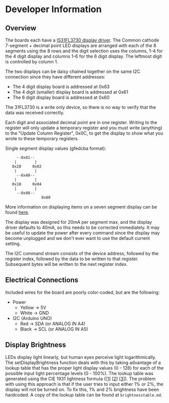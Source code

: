 # Developer Information
## Overview
The boards each have a [IS31FL3730 display driver](http://www.issi.com/WW/pdf/31FL3730.pdf). The Common cathode 7-segment + decimal point LED displays are arranged with each of the 8 segments using the 8 rows and the digit selection uses the columns, 1-4 for the 4 digit display and columns 1-6 for the 6 digit display. The leftmost digit is controlled by column 1.

The two displays can be daisy chained together on the same I2C connection since they have different addresses:
* The 4 digit display board is addressed at 0x63
* The 4 digit (smaller) display board is addressed at 0x61
* The 6 digit display board is addressed at 0x60

The 31FL3730 is a write only device, so there is no way to verify that the data was received correctly.

Each digit and associated decimal point are in one register.  Writing to the register will only update a temporary register and you must write (anything) to the "Update Column Register", 0x0C, to get the display to show what you wrote to these temporary registers.

Single segment display values (gfedcba format):
```
     --0x01--
    |        |
   0x20     0x02
    |        |
     --0x40--
    |        |
   0x10     0x04
    |        |
     --0x08--
                0x80
```

More information on displaying items on a seven segment display can be found [here](http://www.learningembedded.com/arduino/arduino-seven-segment-interfacing/).

The display was designed for 20mA per segment max, and the display driver defaults to 40mA, so this needs to be corrected immediately.  It may be useful to update the power after every command since the display may become unplugged and we don't ever want to use the default current setting.

The I2C command stream consists of the device address, followed by the register index, followed by the data to be written to that register.  Subsequent bytes will be written to the next register index.

## Electrical Connections
Included wires for the board are poorly color-coded, but are the following:
* Power
  * Yellow -> 5V
  * White  -> GND
* I2C (Arduino UNO)
  * Red    -> SDA (or ANALOG IN A4)
  * Black  -> SCL (or ANALOG IN A5)

## Display Brightness
LEDs display light linearly, but human eyes perceive light logarithmically. The setDisplayBrightness function deals with this by taking advantage of a lookup table that has the proper light display values (0 - 128) for each of the possible input light percentage levels (0 - 100%). The lookup table was generated using the CIE 1931 lightness formula ([[1]](http://jared.geek.nz/2013/feb/linear-led-pwm) [[2]](http://forum.arduino.cc/index.php/topic,147810.0.html) [[3]](http://forum.allaboutcircuits.com/threads/led-brightness-vs-pwm.83957/)). The problem with using this approach is that if the user tries to input either 1% or 2%, the display will not be turned on. To fix this, 1% and 2% brightness have been hardcoded. A copy of the lookup table can be found at `brightnesstable.md`.
